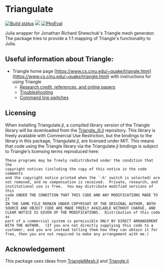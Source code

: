Triangulate
===========

[![Build status](https://github.com/JuliaGeometry/Triangulate.jl/workflows/linux-macos-windows/badge.svg)](https://github.com/JuliaGeometry/Triangulate.jl/actions)
[![](https://img.shields.io/badge/docs-stable-blue.svg)](https://juliageometry.github.io/Triangulate.jl/stable)
[![PkgEval](https://juliaci.github.io/NanosoldierReports/pkgeval_badges/T/Triangulate.svg)](https://juliaci.github.io/NanosoldierReports/pkgeval_badges/report.html)

Julia wrapper for Jonathan Richard Shewchuk's Triangle mesh generator. The package tries to provide a 1:1 mapping of Triangle's functionality to Julia.

## Useful information about Triangle:
- Triangle home page   [https://www.cs.cmu.edu/~quake/triangle.html](https://www.cs.cmu.edu/~quake/triangle.html)
  with instructions for using Triangle
   - [Research credit, references, and online papers](https://www.cs.cmu.edu/~quake/triangle.research.html)
   - [Troubleshooting](https://www.cs.cmu.edu/~quake/triangle.trouble.html)
   - [Command line switches](https://www.cs.cmu.edu/~quake/triangle.switch.html)


## Licensing

When installing Triangulate.jl, a compiled library version of the Triangle library will be downloaded from the [Triangle_jll.jl](https://github.com/JuliaBinaryWrappers/Triangle_jll.jl) repository.  This library is freely available with Commercial Use Restriction,  but the bindings to the library in this package, Triangulate.jl, are licensed under MIT. This means that code using the Triangle library via the Triangulate.jl bindings is subject to Triangle's licensing terms reproduced here:

````
These programs may be freely redistributed under the condition that the
copyright notices (including the copy of this notice in the code comments
and the copyright notice printed when the `-h' switch is selected) are
not removed, and no compensation is received.  Private, research, and
institutional use is free.  You may distribute modified versions of this
code UNDER THE CONDITION THAT THIS CODE AND ANY MODIFICATIONS MADE TO IT
IN THE SAME FILE REMAIN UNDER COPYRIGHT OF THE ORIGINAL AUTHOR, BOTH
SOURCE AND OBJECT CODE ARE MADE FREELY AVAILABLE WITHOUT CHARGE, AND
CLEAR NOTICE IS GIVEN OF THE MODIFICATIONS.  Distribution of this code as
part of a commercial system is permissible ONLY BY DIRECT ARRANGEMENT
WITH THE AUTHOR.  (If you are not directly supplying this code to a
customer, and you are instead telling them how they can obtain it for
free, then you are not required to make any arrangement with me.)
````



## Acknowledgement
This package uses ideas from  [TriangleMesh.jl](https://github.com/konsim83/TriangleMesh.jl)
and [Triangle.jl](https://github.com/cvdlab/Triangle.jl).


